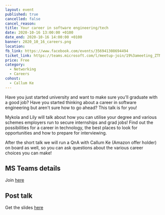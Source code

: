 ```yaml
---
layout: event
published: true
cancelled: false
cancel_reason:
title: Your career in software engineering/tech
date: 2020-10-16 13:00:00 +0100
date_end: 2020-10-16 14:00:00 +0100
banner: 2020_10_16_careers.png
location:
fb_link: https://www.facebook.com/events/356941308694494
ticket_link: https://teams.microsoft.com/l/meetup-join/19%3ameeting_ZTNkM2UxMTYtZjU4Mi00MTNkLWIzNjItZWExZTE4ZGZkOGQy%40thread.v2/0?context=%7B%22Tid%22%3A%22b2e47f30-cd7d-4a4e-a5da-b18cf1a4151b%22%2C%22Oid%22%3A%2244e2b81c-f7c4-4409-85ef-2bb2e8e42841%22%7D
price: Free
category:
  - Networking
  - Careers
cohost:
  - Callum Ke
---
```


Have you just started university and want to make sure you'll graduate with a good job? Have you started thinking about a career in software engineering but aren't sure how to go ahead? This talk is for you!

Mykola and Lily will talk about how you can utilise your degree and various schemes employers run to secure internships and grad jobs! Find out the possibilities for a career in technology, the best places to look for opportunities and how to prepare for interviewing.

After the short talk we will run a QnA with Callum Ke (Amazon offer holder) on board as well, so you can ask questions about the various career choices you can make!

## MS Teams details

Join [ here ](https://teams.microsoft.com/l/meetup-join/19%3ameeting_ZTNkM2UxMTYtZjU4Mi00MTNkLWIzNjItZWExZTE4ZGZkOGQy%40thread.v2/0?context=%7B%22Tid%22%3A%22b2e47f30-cd7d-4a4e-a5da-b18cf1a4151b%22%2C%22Oid%22%3A%2244e2b81c-f7c4-4409-85ef-2bb2e8e42841%22%7D)

## Post talk
Get the slides [here](https://docs.google.com/presentation/d/1rPTnSYjppbVNblDoth52K5ufujHfb2h2_ikUgYnDY7Y/edit?usp=sharing)
